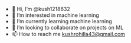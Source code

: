 - 👋 Hi, I’m @kush1218632
- 👀 I’m interested in machine learning
- 🌱 I’m currently learning machine learning
- 💞️ I’m looking to collaborate on projects on ML
- 📫 How to reach me kushrohilla43@gmail.com

<!---
kush1218632/kush1218632 is a ✨ special ✨ repository because its `README.md` (this file) appears on your GitHub profile.
You can click the Preview link to take a look at your changes.
--->
